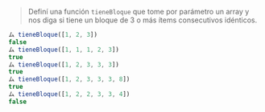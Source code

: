 > Definí una función `tieneBloque` que tome por parámetro un array y nos diga si tiene un bloque de 3 o más ítems consecutivos idénticos.
>
```javascript
ム tieneBloque([1, 2, 3])
false
ム tieneBloque([1, 1, 1, 2, 3])
true
ム tieneBloque([1, 2, 3, 3, 3])
true
ム tieneBloque([1, 2, 3, 3, 3, 8])
true
ム tieneBloque([1, 2, 2, 3, 3, 4])
false
```